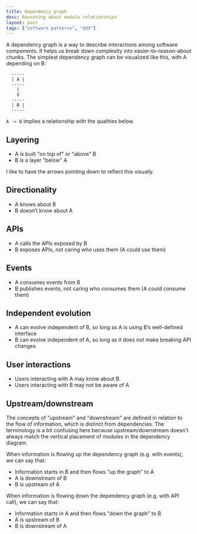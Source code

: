 ```yaml
---
title: Dependency graph
desc: Reasoning about module relationships
layout: post
tags: ["software patterns", "ddd"]
---
```


A dependency graph is a way to describe interactions among software components. It helps us break down complexity into easier-to-reason-about chunks. The simplest dependency graph can be visualized like this, with A depending on B:

```
  -----
  | A |
  -----
    |
    V
  -----
  | B |
  -----
```

`A -> B` implies a relationship with the qualities below.

## Layering

- A is built "on top of" or "above" B
- B is a layer "below" A

I like to have the arrows pointing down to reflect this visually.

## Directionality

- A knows about B
- B doesn’t know about A

## APIs

- A calls the APIs exposed by B
- B exposes APIs, not caring who uses them (A could use them)

## Events

- A consumes events from B
- B publishes events, not caring who consumes them (A could consume them)

## Independent evolution

- A can evolve independent of B, so long as A is using B’s well-defined interface
- B can evolve independent of A, so long as it does not make breaking API changes

## User interactions

- Users interacting with A may know about B
- Users interacting with B may not be aware of A

## Upstream/downstream

The concepts of "upstream" and "downstream" are defined in relation to the flow of information, which is distinct from dependencies. The terminology is a bit confusing here because upstream/downstream doesn't always match the vertical placement of modules in the dependency diagram.

When information is flowing up the dependency graph (e.g. with events), we can say that:

- Information starts in B and then flows "up the graph" to A
- A is downstream of B
- B is upstream of A

When information is flowing down the dependency graph (e.g. with API call), we can say that:

- Information starts in A and then flows "down the graph" to B
- A is upstream of B
- B is downstream of A
